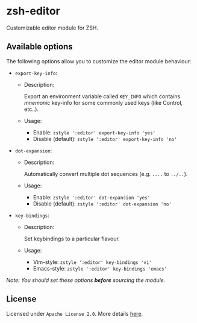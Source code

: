 # zsh-editor

Customizable editor module for ZSH.

## Available options

The following options allow you to customize the editor module behaviour:

* `export-key-info`:

  * Description:

    Export an environment variable called `KEY_INFO` which contains *mnemonic*
    key-info for some commonly used keys (like Control, etc..).

  * Usage:

    * Enable: `zstyle ':editor' export-key-info 'yes'`
    * Disable (default): `zstyle ':editor' export-key-info 'no'`

* `dot-expansion`:

  * Description:

    Automatically convert multiple dot sequences (e.g. `....` to `../..`).

  * Usage:

    * Enable: `zstyle ':editor' dot-expansion 'yes'`
    * Disable (default): `zstyle ':editor' dot-expansion 'no'`

* `key-bindings`:

  * Description:

    Set keybindings to a particular flavour.

  * Usage:

    * Vim-style: `zstyle ':editor' key-bindings 'vi'`
    * Emacs-style: `zstyle ':editor' key-bindings 'emacs'`

_Note: You should set these options **before** sourcing the module._

## License

Licensed under `Apache License 2.0`. More details [here](./LICENSE).
